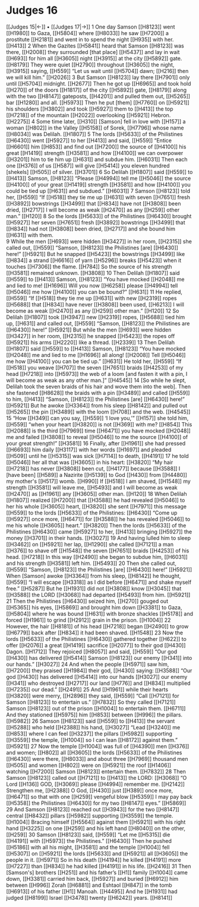 # Judges 16
[[Judges 15|←]] • [[Judges 17|→]]
1 One day Samson [[H8123]] went [[H1980]] to Gaza, [[H5804]] where [[H8033]] he saw [[H7200]] a prostitute [[H2181]] and went in to spend the night [[H935]] with her. [[H413]] 
2 When the Gazites [[H5841]] heard that Samson [[H8123]] was there, [[H2008]] they surrounded [that place] [[H5437]] and lay in wait [[H693]] for him  all [[H3605]] night [[H3915]] at the city [[H5892]] gate. [[H8179]] They were quiet [[H2790]] throughout [[H3605]] the night, [[H3915]] saying, [[H559]] “Let us wait until [[H5704]] dawn; [[H216]] then we will kill him.” [[H2026]] 
3 But Samson [[H8123]] lay there [[H7901]] only until [[H5704]] midnight. [[H2677]] Then he got up [[H6965]] and took hold [[H270]] of the doors [[H1817]] of the city [[H5892]] gate, [[H8179]] along with the two [[H8147]] gateposts, [[H4201]] and pulled them out, [[H5265]] bar [[H1280]] and all. [[H5973]] Then he put [them] [[H7760]] on [[H5921]] his shoulders [[H3802]] and took [[H5927]] them to [[H413]] the top [[H7218]] of the mountain [[H2022]] overlooking [[H5921]] Hebron. [[H2275]] 
4 Some time later, [[H310]] [Samson] fell in love with [[H157]] a woman [[H802]] in the Valley [[H5158]] of Sorek, [[H7796]] whose name [[H8034]] was Delilah. [[H1807]] 
5 The lords [[H5633]] of the Philistines [[H6430]] went [[H5927]] to her [[H413]] and said, [[H559]] “Entice [[H6601]] him [[H853]] and find out [[H7200]] the source of [[H4100]] his great [[H1419]] strength [[H3581]] and how [[H4100]] we can overpower [[H3201]] him  to tie him up [[H631]] and subdue him. [[H6031]] Then each one [[H376]] of us [[H587]] will give [[H5414]] you  eleven hundred [shekels] [[H505]] of silver. [[H3701]] 
6 So Delilah [[H1807]] said [[H559]] to [[H413]] Samson, [[H8123]] “Please [[H4994]] tell me [[H5046]] the source [[H4100]] of your great [[H1419]] strength [[H3581]] and how [[H4100]] you could be tied up [[H631]] and subdued.” [[H6031]] 
7 Samson [[H8123]] told her, [[H559]] “If [[H518]] they tie me up [[H631]] with seven [[H7651]] fresh [[H3892]] bowstrings [[H3499]] that [[H834]] have not [[H3808]] been dried, [[H2717]] I will become as weak [[H2470]] as any [[H259]] other man.” [[H120]] 
8 So the lords [[H5633]] of the Philistines [[H6430]] brought [[H5927]] her  seven [[H7651]] fresh [[H3892]] bowstrings [[H3499]] that [[H834]] had not [[H3808]] been dried, [[H2717]] and she bound him [[H631]] with them.  
9 While the men [[H693]] were hidden [[H3427]] in her  room, [[H2315]] she called out, [[H559]] “Samson, [[H8123]] the Philistines [are] [[H6430]] here!” [[H5921]] But he snapped [[H5423]] the bowstrings [[H3499]] like [[H834]] a strand [[H6616]] of yarn [[H5296]] breaks [[H5423]] when it touches [[H7306]] the flame. [[H784]] So the source of his strength [[H3581]] remained unknown. [[H3808]] 
10 Then Delilah [[H1807]] said [[H559]] to [[H413]] Samson, [[H8123]] “You have mocked [[H2048]] me  and lied to me! [[H1696]] Will you now [[H6258]] please [[H4994]] tell [[H5046]] me how [[H4100]] you can be bound?” [[H631]] 
11 He replied, [[H559]] “If [[H518]] they tie me up [[H631]] with new [[H2319]] ropes [[H5688]] that [[H834]] have never [[H3808]] been used, [[H6213]] I will become as weak [[H2470]] as any [[H259]] other man.” [[H120]] 
12 So Delilah [[H1807]] took [[H3947]] new [[H2319]] ropes, [[H5688]] tied him up, [[H631]] and called out, [[H559]] “Samson, [[H8123]] the Philistines are [[H6430]] here!” [[H5921]] But while the men [[H693]] were hidden [[H3427]] in her room, [[H2315]] he snapped [[H5423]] the ropes off [[H5921]] his arms [[H2220]] like a thread. [[H2339]] 
13 Then Delilah [[H1807]] said [[H559]] to [[H413]] Samson, [[H8123]] “You have mocked [[H2048]] me  and lied to me [[H1696]] all along! [[H2008]] Tell [[H5046]] me how [[H4100]] you can be tied up.” [[H631]] He told her, [[H559]] “If [[H518]] you weave [[H707]] the seven [[H7651]] braids [[H4253]] of my head [[H7218]] into [[H5973]] the web of a loom [and fasten it with a pin, I will become as weak as any other man.]” [[H4545]] 
14 [So while he slept, Delilah took the seven braids of his hair and wove them into the web]. Then she fastened [[H8628]] the braids with a pin [[H3489]] and called [[H559]] to him, [[H413]] “Samson, [[H8123]] the Philistines [are] [[H6430]] here!” [[H5921]] But he awoke [[H3364]] from his sleep [[H8142]] and pulled out [[H5265]] the pin [[H3489]] with the loom [[H708]] and the web. [[H4545]] 
15 “How [[H349]] can you say, [[H559]] ‘I love you,’” [[H157]] she told him, [[H559]] “when your heart [[H3820]] is not [[H369]] with me? [[H854]] This [[H2088]] is the third [[H7969]] time [[H6471]] you have mocked [[H2048]] me and failed [[H3808]] to reveal [[H5046]] to me  the source [[H4100]] of your great strength!” [[H3581]] 
16 Finally, after [[H1961]] she had pressed [[H6693]] him daily [[H3117]] with her words [[H1697]] and pleaded [[H509]] until he [[H5315]] was sick [[H7114]] to death, [[H4191]] 
17 he told [[H5046]] her  all that was [[H3605]] in his heart: [[H3820]] “My hair [[H7218]] has never [[H3808]] been cut, [[H4177]] because [[H3588]] I [have been] [[H589]] a Nazirite [[H5139]] to God [[H430]] from [[H4480]] my mother's [[H517]] womb. [[H990]] If [[H518]] I am shaved, [[H1548]] my strength [[H3581]] will leave me, [[H5493]] and I will become as weak [[H2470]] as [[H1961]] any [[H3605]] other man. [[H120]] 
18 When Delilah [[H1807]] realized [[H7200]] that [[H3588]] he had revealed [[H5046]] to her  his whole [[H3605]] heart, [[H3820]] she sent [[H7971]] this message [[H559]] to the lords [[H5633]] of the Philistines: [[H6430]] “Come up [[H5927]] once more, [[H6471]] for [[H3588]] he has revealed [[H5046]] to me  his whole [[H3605]] heart.” [[H3820]] Then the lords [[H5633]] of the Philistines [[H6430]] came [[H5927]] to her, [[H413]] bringing [[H5927]] the money [[H3701]] in their hands. [[H3027]] 
19 And having lulled him to sleep [[H3462]] on [[H5921]] her lap, [[H1290]] she called [[H7121]] a man [[H376]] to shave off [[H1548]] the seven [[H7651]] braids [[H4253]] of his head. [[H7218]] In this way [[H2490]] she began to subdue him, [[H6031]] and his strength [[H3581]] left him. [[H5493]] 
20 Then she called out, [[H559]] “Samson, [[H8123]] the Philistines [are] [[H6430]] here!” [[H5921]] When [Samson] awoke [[H3364]] from his sleep, [[H8142]] he thought, [[H559]] “I will escape [[H3318]] as I did before [[H6471]] and shake myself free.” [[H5287]] But he [[H1931]] did not [[H3808]] know [[H3045]] that [[H3588]] the LORD [[H3068]] had departed [[H5493]] from him. [[H5921]] 
21 Then the Philistines [[H6430]] seized him, [[H270]] gouged out [[H5365]] his eyes, [[H5869]] and brought him down [[H3381]] to Gaza, [[H5804]] where he was bound [[H631]] with bronze shackles [[H5178]] and forced [[H1961]] to grind [[H2912]] grain in the prison. [[H1004]] 
22 However, the hair [[H8181]] of his head [[H7218]] began [[H2490]] to grow [[H6779]] back after [[H834]] it had been shaved. [[H1548]] 
23 Now the lords [[H5633]] of the Philistines [[H6430]] gathered together [[H622]] to offer [[H2076]] a great [[H1419]] sacrifice [[H2077]] to their god [[H430]] Dagon. [[H1712]] They rejoiced [[H8057]] and said, [[H559]] “Our god [[H430]] has delivered [[H5414]] Samson [[H8123]] our enemy [[H341]] into our hands.” [[H3027]] 
24 And when the people [[H5971]] saw him, [[H7200]] they praised [[H1984]] their god, [[H430]] saying: [[H3588]] “Our god [[H430]] has delivered [[H5414]] into our hands [[H3027]] our enemy [[H341]] who destroyed [[H2717]] our land [[H776]] and [[H834]] multiplied [[H7235]] our dead.” [[H2491]] 
25 And [[H1961]] while their hearts [[H3820]] were merry, [[H2896]] they said, [[H559]] “Call [[H7121]] for Samson [[H8123]] to entertain us.” [[H7832]] So they called [[H7121]] Samson [[H8123]] out of the prison [[H1004]] to entertain them. [[H6711]] And they stationed [[H5975]] him [[H853]] between [[H996]] the pillars. [[H5982]] 
26 Samson [[H8123]] said [[H559]] to [[H413]] the servant [[H5288]] who held [[H2388]] his hand, [[H3027]] “Lead [[H3240]] me [[H853]] where I can feel [[H3237]] the pillars [[H5982]] supporting [[H3559]] the temple, [[H1004]] so I can lean [[H8172]] against them.” [[H5921]] 
27 Now the temple [[H1004]] was full of [[H4390]] men [[H376]] and women; [[H802]] all [[H3605]] the lords [[H5633]] of the Philistines [[H6430]] were there, [[H8033]] and about three [[H7969]] thousand men [[H505]] and women [[H802]] were on [[H5921]] the roof [[H1406]] watching [[H7200]] Samson [[H8123]] entertain them. [[H7832]] 
28 Then Samson [[H8123]] called out [[H7121]] to [[H413]] the LORD: [[H3068]] “O Lord [[H136]] GOD, [[H3069]] please [[H4994]] remember me. [[H2142]] Strengthen me, [[H2388]] O God, [[H430]] just [[H389]] once more, [[H6471]] so that with one [[H259]] vengeful blow [[H5359]] I may pay back [[H5358]] the Philistines [[H6430]] for my two [[H8147]] eyes.” [[H5869]] 
29 And Samson [[H8123]] reached out [[H3943]] for the two [[H8147]] central [[H8432]] pillars [[H5982]] supporting [[H3559]] the temple. [[H1004]] Bracing himself [[H5564]] against them [[H5921]] with his right hand [[H3225]] on one [[H259]] and his left hand [[H8040]] on the other, [[H259]] 
30 Samson [[H8123]] said, [[H559]] “Let me [[H5315]] die [[H4191]] with [[H5973]] the Philistines.” [[H6430]] Then he pushed [[H5186]] with all his might, [[H3581]] and the temple [[H1004]] fell [[H5307]] on [[H5921]] the lords [[H5633]] and [[H5921]] all [[H3605]] the people in it. [[H5971]] So in his death [[H4194]] he killed [[H4191]] more [[H7227]] than [[H834]] he had killed [[H4191]] in his life. [[H2416]] 
31 Then [Samson's] brothers [[H251]] and his father’s [[H1]] family [[H1004]] came down, [[H3381]] carried him back, [[H5927]] and buried [[H6912]] him between [[H996]] Zorah [[H6881]] and Eshtaol [[H847]] in the tomb [[H6913]] of his father [[H1]] Manoah. [[H4495]] And he [[H1931]] had judged [[H8199]] Israel [[H3478]] twenty [[H6242]] years. [[H8141]] 
